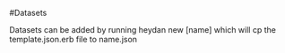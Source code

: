#Datasets

Datasets can be added by running heydan new [name] which will cp the template.json.erb file to name.json
